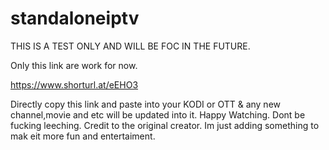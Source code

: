 # standaloneiptv
THIS IS A TEST ONLY AND WILL BE FOC IN THE FUTURE.

Only this link are work for now.

https://www.shorturl.at/eEHO3

Directly copy this link and paste into your KODI or OTT & any new channel,movie and etc will be updated into it.
Happy Watching. Dont be fucking leeching. Credit to the original creator. Im just adding something to mak eit more fun and entertaiment.

